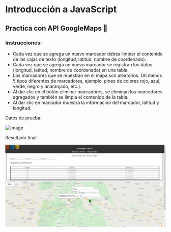 # Introducción a JavaScript
## Practica con **API GoogleMaps** :robot:

### Instrucciones:

- Cada vez que se agrega un nuevo marcador debes limpiar el contenido de las cajas de texto (longitud, latitud, nombre de coordenado).
- Cada vez que se agrega un nuevo marcador se registran los datos (longitud, latitud, nombre de coordenada) en una tabla.
- Los marcadores que se muestran en el mapa son aleatorios. (Al menos 5 tipos diferentes de marcadores, ejemplo: pines de colores rojo, azul, verde, negro y anaranjado, etc.).
- Al dar clic en el botón eliminar marcadores, se eliminan los marcadores agregados y también se limpia el contenido de la tabla.
- Al dar clic en marcador muestra la información del marcador, latitud y longitud.

Datos de prueba:

![image](https://user-images.githubusercontent.com/8675738/113442469-57682380-93ad-11eb-8911-82006f8dc35e.png)

Resultado final:

![Preview](/images/MarksGoogleMaps.jpg)
